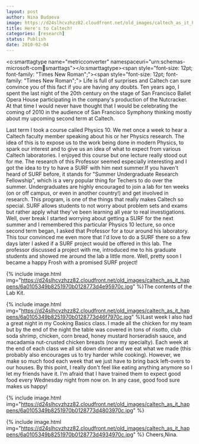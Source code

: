 ```yaml
---
layout: post
author: Nina Budaeva
image: https://d24slhcvzhzz82.cloudfront.net/old_images/caltech_as_it_happens/6a0105349b8251970b0128773d516b970c.jpg
title: Here's to Caltech!
categories: [research]
status: Publish
date: 2010-02-04
---
```



<o:smarttagtype name="metricconverter" namespaceuri="urn:schemas-microsoft-com:office:smarttags"></o:smarttagtype><span style="font-size: 12pt; font-family: "Times New Roman";"><span style="font-size: 12pt; font-family: "Times New Roman";">
Life is full of surprises and Caltech can sure convince you of this fact if you are having any doubts. Ten years ago, I spent the last night of the 20th century on the stage of San Francisco Ballet Opera House participating in the company's production of the Nutcracker. At that time I would never have thought that I would be celebrating the coming of 2010 in the audience of San Francisco Symphony thinking mostly about my upcoming second term at Caltech.

Last term I took a course called Physics 10. We met once a week to hear a Caltech faculty member speaking about his or her Physics research. The idea of this is to expose us to the work being done in modern Physics, to spark our interest and to give us an idea of what to expect from various Caltech laboratories. I enjoyed this course but one lecture really stood out for me. The research of this Professor seemed especially interesting and I got the idea to try to have a SURF with him next summer.If you haven't heard of SURF before, it stands for "Summer Undergraduate Research Fellowship", which is a very popular thing for Techers to do over the summer. Undergraduates are highly encouraged to join a lab for ten weeks (on or off campus, or even in another country!) and get involved in research. This program, is one of the things that really makes Caltech so special. SURF allows students to not worry about problem sets and exams but rather apply what they've been learning all year to real investigations. Well, over break I started worrying about getting a SURF for the next summer and I remembered this particular Physics 10 lecture, so once second term began, I asked that Professor for a tour around his laboratory. This tour convinced me even more that I'd love to do a SURF there so a few days later I asked if a SURF project would be offered in this lab. The professor discussed a project with me, introduced me to his graduate students and showed me around the lab a little more. Well, pretty soon I became a happy Frosh with a promised SURF project!


{% include image.html img="https://d24slhcvzhzz82.cloudfront.net/old_images/caltech_as_it_happens/6a0105349b8251970b0128773d4e95970c.jpg" %}The contents of the Lab Kit.


{% include image.html img="https://d24slhcvzhzz82.cloudfront.net/old_images/caltech_as_it_happens/6a0105349b8251970b0128773d46f7970c.jpg" %}Last week I also had a great night in my Cooking Basics class. I made all the chicken for my team but by the end of the night the table was covered in tons of risotto, club soda shrimp, chicken, corn bread, honey mustard horseradish sauce, and macadamia nut-crusted chicken breasts (now my specialty). Each week at the end of each class we all sit down dinner and we eat what we made (this probably also encourages us to try harder while cooking). However, we make so much food each week that we just have to bring back left-overs to our houses. By this point, I really don't feel like eating anything anymore so I let my friends have it. I'm afraid that I have trained them to expect good food every Wednesday night from now on. In any case, good food sure makes us happy!


{% include image.html img="https://d24slhcvzhzz82.cloudfront.net/old_images/caltech_as_it_happens/6a0105349b8251970b0128773d4803970c.jpg" %}

{% include image.html img="https://d24slhcvzhzz82.cloudfront.net/old_images/caltech_as_it_happens/6a0105349b8251970b0128773d4934970c.jpg" %}
Cheers,Nina.

